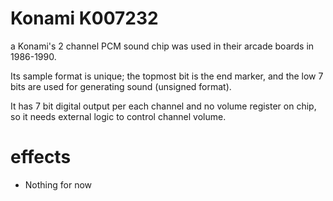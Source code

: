 # Konami K007232

a Konami's 2 channel PCM sound chip was used in their arcade boards in 1986-1990.

Its sample format is unique; the topmost bit is the end marker, and the low 7 bits are used for generating sound (unsigned format).

It has 7 bit digital output per each channel and no volume register on chip, so it needs external logic to control channel volume.

# effects

- Nothing for now
